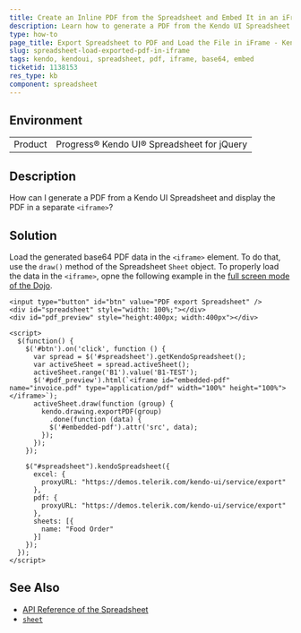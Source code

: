 ```yaml
---
title: Create an Inline PDF from the Spreadsheet and Embed It in an iFrame
description: Learn how to generate a PDF from the Kendo UI Spreadsheet and load the PDF in an iframe element.
type: how-to
page_title: Export Spreadsheet to PDF and Load the File in iFrame - Kendo UI Spreadsheet for jQuery
slug: spreadsheet-load-exported-pdf-in-iframe
tags: kendo, kendoui, spreadsheet, pdf, iframe, base64, embed
ticketid: 1138153
res_type: kb
component: spreadsheet
---
```


## Environment

<table>
 <tr>
  <td>Product</td>
  <td>Progress® Kendo UI® Spreadsheet for jQuery</td>
 </tr>
</table>


## Description

How can I generate a PDF from a Kendo UI Spreadsheet and display the PDF in a separate `<iframe>`?

## Solution

Load the generated base64 PDF data in the `<iframe>` element. To do that, use the `draw()` method of the Spreadsheet `Sheet` object. To properly load the data in the `<iframe>`, opne the following example in the [full screen mode of the Dojo](https://runner.telerik.io/fullscreen/UVAyu/3).

```dojo
<input type="button" id="btn" value="PDF export Spreadsheet" />
<div id="spreadsheet" style="width: 100%;"></div>
<div id="pdf_preview" style="height:400px; width:400px"></div>

<script>
  $(function() {
    $('#btn').on('click', function () {
      var spread = $('#spreadsheet').getKendoSpreadsheet();
      var activeSheet = spread.activeSheet();
      activeSheet.range('B1').value('B1-TEST');
      $('#pdf_preview').html(`<iframe id="embedded-pdf" name="invoice.pdf" type="application/pdf" width="100%" height="100%"></iframe>`);
      activeSheet.draw(function (group) {
        kendo.drawing.exportPDF(group)
          .done(function (data) {
          $('#embedded-pdf').attr('src', data);
        });
      });
    });

    $("#spreadsheet").kendoSpreadsheet({
      excel: {
        proxyURL: "https://demos.telerik.com/kendo-ui/service/export"
      },
      pdf: {
        proxyURL: "https://demos.telerik.com/kendo-ui/service/export"
      },
      sheets: [{
        name: "Food Order"
      }]
    });
  });
</script>
```

## See Also

* [API Reference of the Spreadsheet](https://docs.telerik.com/kendo-ui/api/javascript/ui/spreadsheet)
* [`sheet`](https://docs.telerik.com/kendo-ui/api/javascript/spreadsheet/sheet)
